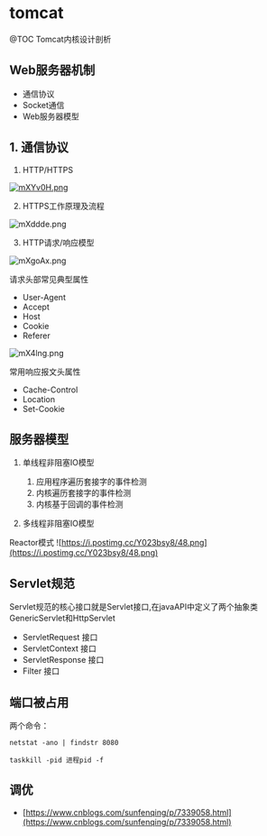 # tomcat

@TOC
Tomcat内核设计剖析


## Web服务器机制

- 通信协议
- Socket通信
- Web服务器模型

## 1. 通信协议

1. HTTP/HTTPS

[![mXYv0H.png](https://s2.ax1x.com/2019/08/30/mXYv0H.png)](https://imgchr.com/i/mXYv0H)

2. HTTPS工作原理及流程

![mXddde.png](https://s2.ax1x.com/2019/08/30/mXddde.png)

3. HTTP请求/响应模型

![mXgoAx.png](https://s2.ax1x.com/2019/08/30/mXgoAx.png)

请求头部常见典型属性

- User-Agent
- Accept
- Host
- Cookie 
- Referer

![mX4lng.png](https://s2.ax1x.com/2019/08/30/mX4lng.png)

常用响应报文头属性

- Cache-Control 
- Location
- Set-Cookie

## 服务器模型

1. 单线程非阻塞IO模型

    1. 应用程序遍历套接字的事件检测
    2. 内核遍历套接字的事件检测
    3. 内核基于回调的事件检测

2. 多线程非阻塞IO模型

Reactor模式
![https://i.postimg.cc/Y023bsy8/48.png](https://i.postimg.cc/Y023bsy8/48.png)

## Servlet规范

Servlet规范的核心接口就是Servlet接口,在javaAPI中定义了两个抽象类 GenericServlet和HttpServlet

- ServletRequest 接口
- ServletContext 接口
- ServletResponse 接口
- Filter 接口

## 端口被占用
两个命令：
```
netstat -ano | findstr 8080

taskkill -pid 进程pid -f
```

## 调优

- [https://www.cnblogs.com/sunfenqing/p/7339058.html](https://www.cnblogs.com/sunfenqing/p/7339058.html)